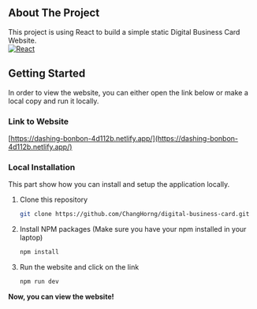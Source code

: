## About The Project
This project is using React to build a simple static Digital Business Card Website.<br/>
[![React][React.js]][React-url]

## Getting Started
In order to view the website, you can either open the link below or make a local copy and run it locally.

### Link to Website
[https://dashing-bonbon-4d112b.netlify.app/](https://dashing-bonbon-4d112b.netlify.app/)

### Local Installation
This part show how you can install and setup the application locally.
1. Clone this repository
    ```sh
    git clone https://github.com/ChangHorng/digital-business-card.git
    ```
2. Install NPM packages (Make sure you have your npm installed in your laptop)
    ```sh
    npm install
    ```
3. Run the website and click on the link
    ```sh
    npm run dev
    ```

**Now, you can view the website!**

<!-- MARKDOWN LINKS & IMAGES -->
<!-- https://www.markdownguide.org/basic-syntax/#reference-style-links -->
[React.js]: https://img.shields.io/badge/React-20232A?style=for-the-badge&logo=react&logoColor=61DAFB
[React-url]: https://reactjs.org/
